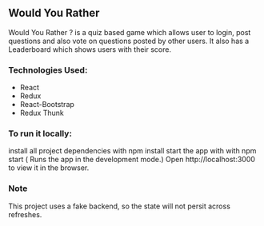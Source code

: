 ## Would You Rather
Would You Rather ? is a quiz based game which allows user to login, post questions and also vote on questions posted by other users. It also has a Leaderboard which shows users with their score. 

### Technologies Used:
* React
* Redux
* React-Bootstrap
* Redux Thunk

### To run it locally:
install all project dependencies with npm install
start the app with with npm start ( Runs the app in the development mode.)
Open http://localhost:3000 to view it in the browser.
### Note
This project uses a fake backend, so the state will not persit across refreshes.
